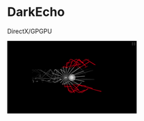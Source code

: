 # DarkEcho
DirectX/GPGPU

![alt text](https://github.com/justdoit7724/DarkEcho/blob/master/readme_Image.png)
